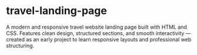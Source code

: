 # travel-landing-page
A modern and responsive travel website landing page built with HTML and CSS. Features clean design, structured sections, and smooth interactivity — created as an early project to learn responsive layouts and professional web structuring.
